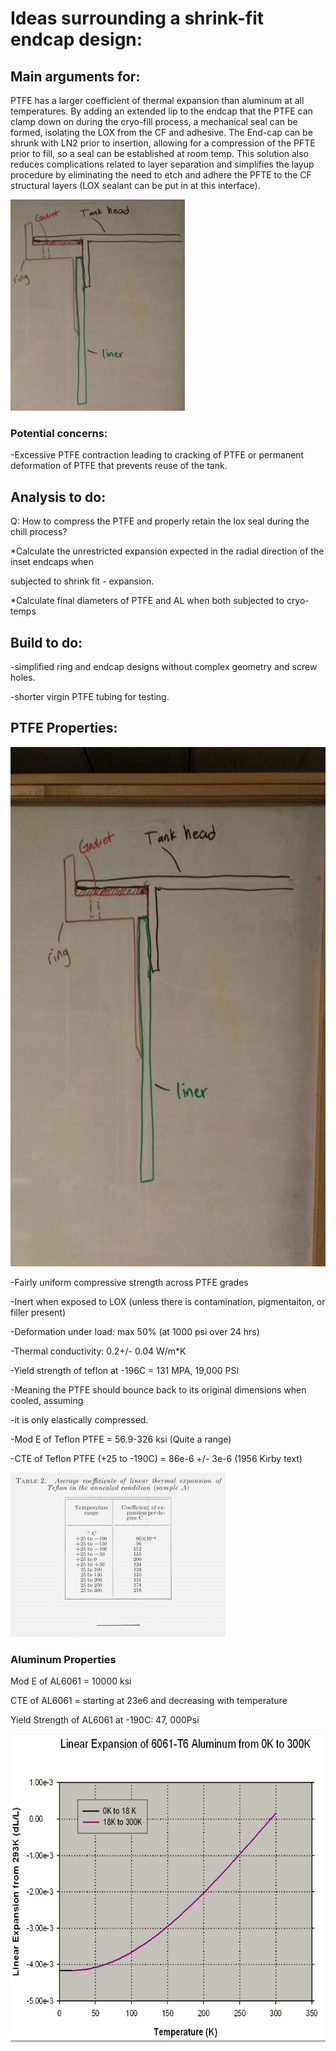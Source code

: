 # Ideas surrounding a shrink-fit endcap design:

## Main arguments for:

PTFE has a larger coefficient of thermal expansion than aluminum at all temperatures. By adding an extended lip to the endcap that the PTFE can clamp down on during the cryo-fill process, a mechanical seal can be formed, isolating the LOX from the CF and adhesive. The End-cap can be shrunk with LN2 prior to insertion, allowing for a compression of the PFTE prior to fill, so a seal can be established at room temp. This solution also reduces complications related to layer separation and simplifies the layup procedure by eliminating the need to etch and adhere the PFTE to the CF structural layers (LOX sealant can be put in at this interface).

<img src="./media/media/image1.jpeg" alt="C:\Users\Francesca\Desktop\shrinkfit.jpg" width="279" height="338" />

### Potential concerns:

-Excessive PTFE contraction leading to cracking of PTFE or permanent deformation of PTFE that prevents reuse of the tank.

## Analysis to do:

Q: How to compress the PTFE and properly retain the lox seal during the chill process?

*Calculate the unrestricted expansion expected in the radial direction of the inset endcaps when

subjected to shrink fit - expansion.

*Calculate final diameters of PTFE and AL when both subjected to cryo-temps

## Build to do:

-simplified ring and endcap designs without complex geometry and screw holes.

-shorter virgin PTFE tubing for testing.

## PTFE Properties: 

<img src="./media/media/image2.jpeg" alt="C:\Users\Francesca\Desktop\shrinkfit.jpg" width="624" height="831" />

-Fairly uniform compressive strength across PTFE grades

-Inert when exposed to LOX (unless there is contamination, pigmentaiton, or filler present)

-Deformation under load: max 50% (at 1000 psi over 24 hrs)

-Thermal conductivity: 0.2+/- 0.04 W/m\*K

-Yield strength of teflon at -196C = 131 MPA, 19,000 PSI

-Meaning the PTFE should bounce back to its original dimensions when cooled, assuming

-it is only elastically compressed.

-Mod E of Teflon PTFE = 56.9-326 ksi (Quite a range)

-CTE of Teflon PTFE (+25 to -190C) = 86e-6 +/- 3e-6 (1956 Kirby text)

<img src="./media/media/image3.png" width="344" height="263" />

### Aluminum Properties

Mod E of AL6061 = 10000 ksi

CTE of AL6061 = starting at 23e6 and decreasing with temperature

Yield Strength of AL6061 at -190C: 47, 000Psi

<img src="./media/media/image4.png" width="624" height="495" />
